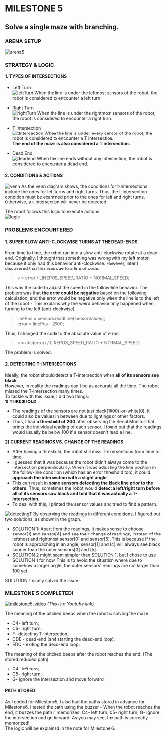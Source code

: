 
# MILESTONE 5
## Solve a single maze with branching.

### ARENA SETUP
![arena5](arena5.jpg)



### STRATEGY & LOGIC
#### 1. TYPES OF INTERSECTIONS
- Left Turn  
![leftTurn](leftTurn.jpeg)
When the line is under the leftmost sensors of the robot, the robot is considered to encounter a left turn.  

- Right Turn  
![rightTurn](rightTurn.jpeg)
When the line is under the rightmost sensors of the robot, the robot is considered to encounter a right turn.  

- T Intersection  
![tIntersection](tIntersection.jpeg)
When the line is under every sensor of the robot, the robot is considered to encounter a T intersection.  
**The end of the maze is also considered a T intersection.**

- Dead End  
![deadend](deadend.jpeg)
When the line ends without any intersection, the robot is considered to encounter a dead end.

#### 2. CONDITIONS & ACTIONS 
![venn](venn.jpeg)
As the venn diagram shows, the conditions for t-intersections include the ones for left turns and right turns. Thus, the t-intersection condition must be examined prior to the ones for left and right turns. Otherwise, a t-intersection will never be detected.   
  
The robot follows this logic to execute actions:  
![logic](Logic.jpg)


### PROBLEMS ENCOUNTERED

#### 1. SUPER SLOW ANTI-CLOCKWISE TURNS AT THE DEAD-ENDS
From time to time, the robot ran into a slow anti-clockwise rotate at a dead-end. Originally, I thought that something was wrong with my left motor, because it only had this behavior anti-clockwise. However, later I discovered that this was due to a line of code: 
> v = error / LINEPOS_SPEED_RATIO + NORMAL_SPEED;  

This was the code to adjust the speed in the follow-line behavior. The problem was that **the error could be negative** based on the following calculation, and the error would be negative only when the line is to the left of the robot - This explains why the weird behavior only happened when turning to the left (anti-clockwise).    

> linePos = sensors.readLine(sensorValues);  
> error = linePos - 2500;   

Thus, I changed the code to the absolute value of error:    

> v = abs(error) / LINEPOS_SPEED_RATIO + NORMAL_SPEED;   

The problem is solved.


#### 2. DETECTING T-INTERSECTIONS
Ideally, the robot should detect a T-intersection when **all of its sensors see black**.  
However, in reality the readings can't be as accurate all the time. The robot missed the T-intersection many times.  
To tackle with this issue, I did two things:  
**1) THRESHOLD**
- The readings of the sensors are not just black(1000)-or-white(0). It could also be values in between due to lightings or other factors.
- Thus, I had **a threshold of 200** after observing the Serial Monitor that prints the individual reading of each sensor. I found out that the readings would usually be below 100 if a sensor doesn't read a line.

**2) CURRENT READINGS VS. CHANGE OF THE READINGS**
- After having a threshold, the robot still miss T-intersections from time to time.
- I guessed that it was because the robot didn't always come to the intersection perpendicularly. When it was adjusting the line position in the follow-line condition (which has an error threshold too), it could **approach the intersection with a slight angle**. 
- This can result in **some sensors detecting the black line prior to the others**. Thus, sometimes the robot would **detect a left/right turn before all of its sensors saw black and told that it was actually a T-intersection**.
- To deal with this, I printed the sensor values and tried to find a pattern.  

![detectingT](detectingT.jpg)
By observing the readings in different conditions, I figured out two solutions, as shown in the graph.
- SOLUTION 1: Apart from the readings, it makes sense to choose sensor[1] and sensor[4] and see their change of readings, instead of the leftmost and rightmost sensor[0] and sensor[5]. This is because if the robot is approaching in an angle, sensor[1] and [4] will always see black sooner than the outer sensors[0] and [5]. 
- SOLUTION 2 might seem simpler than SOLUTION 1, but I chose to use SOLUTION 1 for now. This is to avoid the situation where due to somehow a larger angle, the outer sensors' readings are not larger than 100 yet. 
  
SOLUTION 1 nicely solved the issue.

  
### MILESTONE 5 COMPLETED!   
[![milestone5-video](http://img.youtube.com/vi/qSIA5p916dI/0.jpg)](https://www.youtube.com/watch?v=qSIA5p916dI)
*(This is a Youtube link)*  
  
The meaning of the pitched beeps when the robot is solving the maze:
- C4- left turn;
- C5- right turn;
- F- detecting T-intersection;
- CDE - dead-end (and starting the dead-end loop);
- EDC - exiting the dead-end loop;

The meaning of the pitched beeps after the robot reaches the end: (The stored reduced path)
- C4- left turn;
- C5- right turn;
- G- ignore the intersection and move forward
  
#### PATH STORED
As I coded for Milestone5, I also had the paths stored in advance for Milestone6. I tested the path using the buzzer - When the robot reaches the end, it buzzes the path it memorizes. C4- left turn; C5- right turn; G- ignore the intersection and go forward. As you may see, the path is correctly memorized!   
The logic will be explained in the note for Milestone 6.
